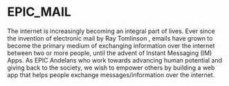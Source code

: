 # EPIC_MAIL
The internet is increasingly becoming an integral part of lives. Ever since the invention of
electronic mail by Ray Tomlinson , emails have grown to become the primary medium of
exchanging information over the internet between two or more people, until the advent of Instant
Messaging (IM) Apps.
As EPIC Andelans who work towards advancing human potential and giving back to the society,
we wish to empower others by building a web app that helps people exchange
messages/information over the internet.